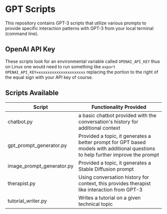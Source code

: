 # GPT Scripts

This repository contains GPT-3 scripts that utilize various prompts to provide specific interaction patterns with GPT-3 from your local terminal (command line).

## OpenAI API Key

These scripts look for an environmental variable called `OPENAI_API_KEY` thus on Linux one would need to run something like `export OPENAI_API_KEY=xxxxxxxxxxxxxxxxxxxxx` replacing the portion to the right of the equal sign with your API key of course.

## Scripts Available

| Script                    | Functionality Provided                                                                                                           |
| ------------------------- | -------------------------------------------------------------------------------------------------------------------------------- |
| chatbot.py                | a basic chatbot provided with the conversation's history for additional context                                                  |
| gpt_prompt_generator.py   | Provided a topic, it generates a better prompt for GPT based models with additional questions to help further improve the prompt |
| image_prompt_generator.py | Provided a topic, it generates a Stable Diffusion prompt                                                                         |
| therapist.py              | Using conversation history for context, this provides therapist like interaction from GPT-3                                      |
| tutorial_writer.py        | Writes a tutorial on a given technical topic                                                                                     |
